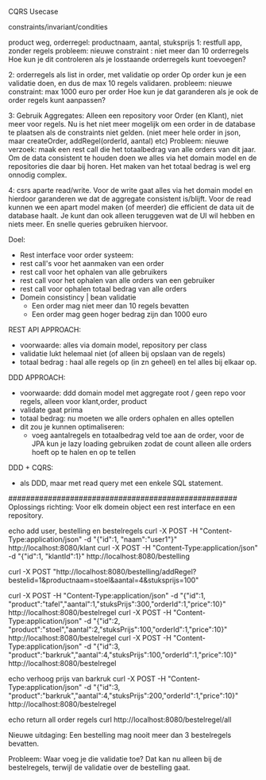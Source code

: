 CQRS Usecase

constraints/invariant/condities

product weg, orderregel: productnaam, aantal, stuksprijs
1: restfull app, zonder regels
probleem: nieuwe constraint : niet meer dan 10 orderregels
Hoe kun je dit controleren als je losstaande orderregels kunt toevoegen? 
 

2: orderregels als list in order, met validatie op order
Op order kun je een validatie doen, en dus de max 10 regels validaren.
probleem: nieuwe constraint: max 1000 euro per order
Hoe kun je dat garanderen als je ook de order regels kunt aanpassen?

3: Gebruik Aggregates: Alleen een repository voor Order (en Klant), niet meer voor regels.
Nu is het niet meer mogelijk om een order in de database te plaatsen als de constraints niet gelden.
(niet meer hele order in json, maar createOrder, addRegel(orderId, aantal) etc)
Probleem: nieuwe verzoek: maak een rest call die het totaalbedrag van alle orders van dit jaar.
Om de data consistent te houden doen we alles via het domain model en de repositories die daar bij horen.
Het maken van het totaal bedrag is wel erg onnodig complex.

4: csrs
aparte read/write.
Voor de write gaat alles via het domain model en hierdoor garanderen we dat de aggregate consistent is/blijft.
Voor de read kunnen we een apart model maken (of meerder) die efficient de data uit de database haalt. 
Je kunt dan ook alleen teruggeven wat de UI wil hebben en niets meer. En snelle queries gebruiken hiervoor.   

 



Doel:
- Rest interface voor order systeem:
 - rest call's voor het aanmaken van een order
 - rest call voor het ophalen van alle gebruikers
 - rest call voor het ophalen van alle orders van een gebruiker
 - rest call voor ophalen totaal bedrag van alle orders
- Domein consistincy | bean validatie  
    - Een order mag niet meer dan 10 regels bevatten
    - Een order mag geen hoger bedrag zijn dan 1000 euro


REST API APPROACH:
- voorwaarde: alles via domain model, repository per class
- validatie lukt helemaal niet (of alleen bij opslaan van de regels)
- totaal bedrag : haal alle regels op (in zn geheel) en tel alles bij elkaar op.  

DDD APPROACH:
- voorwaarde: ddd domain model met aggregate root / geen repo voor regels, alleen voor klant,order, product
- validate gaat prima
- totaal bedrag: nu moeten we alle orders ophalen en alles optellen
- dit zou je kunnen optimaliseren:
    - voeg aantalregels en totaalbedrag veld toe aan de order, voor de JPA kun je lazy loading gebruiken zodat de count alleen alle orders hoeft op te halen en op te tellen
    
DDD + CQRS:
- als DDD, maar met read query met een enkele SQL statement.    
     

####################################################
Oplossings richting: Voor elk domein object een rest interface en een repository.


echo add user, bestelling en bestelregels
curl -X POST -H "Content-Type:application/json" -d "{\"id\":1, \"naam\":\"user1\"}" http://localhost:8080/klant
curl -X POST -H "Content-Type:application/json" -d "{\"id\":1, \"klantId\":1}" http://localhost:8080/bestelling

curl -X POST "http://localhost:8080/bestelling/addRegel?bestelid=1&productnaam=stoel&aantal=4&stuksprijs=100"



curl -X POST -H "Content-Type:application/json" -d "{\"id\":1, \"product\":\"tafel\",\"aantal\":1,\"stuksPrijs\":300,\"orderId\":1,\"price\":10}" http://localhost:8080/bestelregel
curl -X POST -H "Content-Type:application/json" -d "{\"id\":2, \"product\":\"stoel\",\"aantal\":2,\"stuksPrijs\":100,\"orderId\":1,\"price\":10}" http://localhost:8080/bestelregel
curl -X POST -H "Content-Type:application/json" -d "{\"id\":3, \"product\":\"barkruk\",\"aantal\":4,\"stuksPrijs\":100,\"orderId\":1,\"price\":10}" http://localhost:8080/bestelregel

echo verhoog prijs van barkruk
curl -X POST -H "Content-Type:application/json" -d "{\"id\":3, \"product\":\"barkruk\",\"aantal\":4,\"stuksPrijs\":200,\"orderId\":1,\"price\":10}" http://localhost:8080/bestelregel


echo return all order regels
curl http://localhost:8080/bestelregel/all


Nieuwe uitdaging:
Een bestelling mag nooit meer dan 3 bestelregels bevatten.

Probleem: 
Waar voeg je die validatie toe?
Dat kan nu alleen bij de bestelregels, terwijl de validatie over de bestelling gaat.
